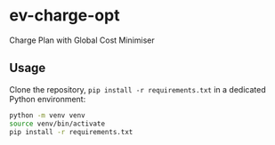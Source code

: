 # ev-charge-opt
Charge Plan with Global Cost Minimiser

## Usage
Clone the repository, `pip install -r requirements.txt` in a dedicated Python environment:

```bash
python -m venv venv
source venv/bin/activate
pip install -r requirements.txt
```
